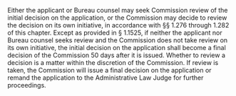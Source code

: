 Either the applicant or Bureau counsel may seek Commission review of the initial decision on the application, or the Commission may decide to review the decision on its own initiative, in accordance with §§ 1.276 through 1.282 of this chapter. Except as provided in § 1.1525, if neither the applicant nor Bureau counsel seeks review and the Commission does not take review on its own initiative, the initial decision on the application shall become a final decision of the Commission 50 days after it is issued. Whether to review a decision is a matter within the discretion of the Commission. If review is taken, the Commission will issue a final decision on the application or remand the application to the Administrative Law Judge for further proceedings.


